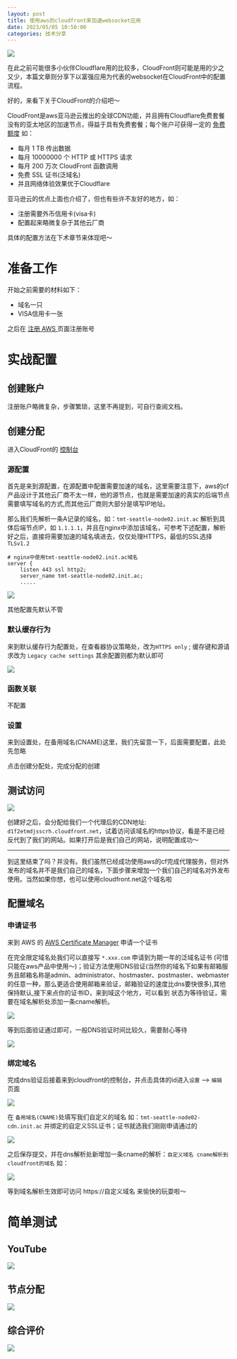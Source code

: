 ```yaml
---
layout: post
title: 使用aws的cloudfront来加速websocket应用
date: 2023/05/05 10:50:00
categories: 技术分享
---
```


![](https://resource.static.tencent.itan90.cn/mac_pic/2023-05-05/Dn3aVU.jpg)

在此之前可能很多小伙伴Cloudflare用的比较多，CloudFront则可能是用的少之又少，本篇文章则分享下以富强应用为代表的websocket在CloudFront中的配置流程。

好的，来看下关于CloudFront的介绍吧～

CloudFront是aws亚马逊云推出的全球CDN功能，并且拥有Cloudflare免费套餐没有的亚太地区的加速节点，得益于具有免费套餐；每个账户可获得一定的 [免费额度](https://aws.amazon.com/cn/cloudfront/pricing/?loc=ft#AWS_Free_Usage_Tier) 如：

- 每月 1 TB 传出数据
- 每月 10000000 个 HTTP 或 HTTPS 请求
- 每月 200 万次 CloudFront 函数调用
- 免费 SSL 证书(泛域名)
- 并且网络体验效果优于Cloudflare

亚马逊云的优点上面也介绍了，但也有些许不友好的地方，如：

- 注册需要外币信用卡(visa卡)
- 配置起来略微复杂于其他云厂商

具体的配置方法在下术章节来体现吧～

<!--more-->

# 准备工作

开始之前需要的材料如下：

- 域名一只
- VISA信用卡一张

之后在 [注册 AWS ](https://portal.aws.amazon.com/billing/signup?nc2=h_ct&src=header_signup&redirect_url=https%3A%2F%2Faws.amazon.com%2Fregistration-confirmation&language=zh_cn#/start/email) 页面注册账号

# 实战配置

## 创建账户

注册账户略微复杂，步骤繁琐，这里不再提到，可自行查阅文档。

## 创建分配

进入CloudFront的 [控制台](https://us-east-1.console.aws.amazon.com/cloudfront/v3/home)

### 源配置

首先是来到源配置，在源配置中配置需要加速的域名，这里需要注意下，aws的cf产品设计于其他云厂商不太一样，他的源节点，也就是需要加速的真实的后端节点需要填写域名的方式,而其他云厂商则大部分是填写IP地址。

那么我们先解析一条A记录的域名，如：`tmt-seattle-node02.init.ac` 解析到具体后端节点IP，如 `1.1.1.1`，并且在nginx中添加该域名，可参考下述配置，解析好之后，直接将需要加速的域名填进去，仅仅处理HTTPS，最低的SSL选择 `TLSv1.2`


```shell
# nginx中使用tmt-seattle-node02.init.ac域名
server {
    listen 443 ssl http2;
    server_name tmt-seattle-node02.init.ac;
    .....
```

![](https://resource.static.tencent.itan90.cn/mac_pic/2023-05-05/FjLkER.png)

其他配置先默认不管

### 默认缓存行为

来到默认缓存行为配置处，在查看器协议策略处，改为`HTTPS only` ; 缓存键和源请求改为 `Legacy cache settings` 其余配置则都为默认即可

![](https://resource.static.tencent.itan90.cn/mac_pic/2023-05-05/ur4GcQ.png)


### 函数关联

不配置

### 设置

来到设置处，在备用域名(CNAME)这里，我们先留意一下，后面需要配置，此处先忽略


点击创建分配处，完成分配的创建

## 测试访问

![](https://resource.static.tencent.itan90.cn/mac_pic/2023-05-05/YXcg7l.png)

创建好之后，会分配给我们一个代理后的CDN地址: `d1f2etmdjsscrh.cloudfront.net`，试着访问该域名的https协议，看是不是已经反代到了我们的网站。如果打开后是我们自己的网站，说明配置成功～

-----

到这里结束了吗？并没有。我们虽然已经成功使用aws的cf完成代理服务，但对外发布的域名并不是我们自己的域名，下面步骤来增加一个我们自己的域名对外发布使用。当然如果你想，也可以使用cloudfront.net这个域名啦

## 配置域名

### 申请证书

来到 AWS 的 [AWS Certificate Manager](https://us-east-1.console.aws.amazon.com/acm/home?region=us-east-1#/certificates/request) 申请一个证书

在完全限定域名处我们可以直接写 `*.xxx.com` 申请到为期一年的泛域名证书 (可惜只能在aws产品中使用～)；验证方法使用DNS验证(当然你的域名下如果有邮箱服务且邮箱名称是admin、administrator、hostmaster、postmaster、webmaster的任意一种，那么更适合使用邮箱来验证，邮箱验证的速度比dns要快很多),其他保持默认,接下来点你的证书ID，来到域这个地方，可以看到
状态为等待验证，需要在域名解析处添加一条cname解析。

![](https://resource.static.tencent.itan90.cn/mac_pic/2023-05-05/75oP1s.png)

等到后面验证通过即可，一般DNS验证时间比较久，需要耐心等待

![](https://resource.static.tencent.itan90.cn/mac_pic/2023-05-05/1DJ3U7.png)

### 绑定域名

完成dns验证后接着来到cloudfront的控制台，并点击具体的id进入`设置` --> `编辑` 页面

![](https://resource.static.tencent.itan90.cn/mac_pic/2023-05-05/OarhXd.png)

在 `备用域名(CNAME)`处填写我们自定义的域名 如：`tmt-seattle-node02-cdn.init.ac` 并绑定的自定义SSL证书；证书就选我们刚刚申请通过的

![](https://resource.static.tencent.itan90.cn/mac_pic/2023-05-05/dNQTf4.png)

之后保存提交，并在dns解析处新增加一条cname的解析：`自定义域名 cname解析到 cloudfront的域名` 如：

![](https://resource.static.tencent.itan90.cn/mac_pic/2023-05-05/VOH3Yb.png)

等到域名解析生效即可访问 https://自定义域名 来愉快的玩耍啦～

# 简单测试

## YouTube

![](https://resource.static.tencent.itan90.cn/mac_pic/2023-05-05/1Tperp.jpg)

## 节点分配

![](https://resource.static.tencent.itan90.cn/mac_pic/2023-05-05/so4Das.png)

## 综合评价

![](https://resource.static.tencent.itan90.cn/mac_pic/2023-05-05/TCL2zF.jpg)